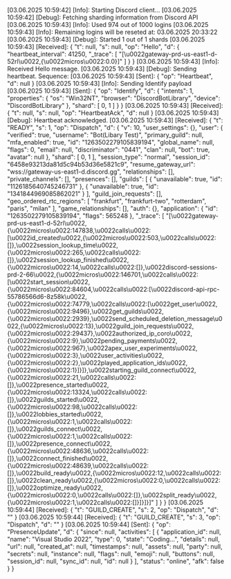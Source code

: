 [03.06.2025 10:59:42] [Info]: Starting Discord client...
[03.06.2025 10:59:42] [Debug]: Fetching sharding information from Discord API
[03.06.2025 10:59:43] [Info]: Used 974 out of 1000 logins
[03.06.2025 10:59:43] [Info]: Remaining logins will be reseted at: 03.06.2025 20:33:22
[03.06.2025 10:59:43] [Debug]: Started 1 out of 1 shards
[03.06.2025 10:59:43] [Received]: {
  "t": null,
  "s": null,
  "op": "Hello",
  "d": {
    "heartbeat_interval": 41250,
    "_trace": [
      "[\u0022gateway-prd-us-east1-d-52rl\u0022,{\u0022micros\u0022:0.0}]"
    ]
  }
}
[03.06.2025 10:59:43] [Info]: Received Hello message.
[03.06.2025 10:59:43] [Debug]: Sending heartbeat. Sequence: 
[03.06.2025 10:59:43] [Sent]: {
  "op": "Heartbeat",
  "d": null
}
[03.06.2025 10:59:43] [Info]: Sending Identify payload
[03.06.2025 10:59:43] [Sent]: {
  "op": "Identify",
  "d": {
    "intents": 1,
    "properties": {
      "os": "Win32NT",
      "browser": "DiscordBotLibrary",
      "device": "DiscordBotLibrary"
    },
    "shard": [
      0,
      1
    ]
  }
}
[03.06.2025 10:59:43] [Received]: {
  "t": null,
  "s": null,
  "op": "HeartbeatAck",
  "d": null
}
[03.06.2025 10:59:43] [Debug]: Heartbeat acknowledged.
[03.06.2025 10:59:43] [Received]: {
  "t": "READY",
  "s": 1,
  "op": "Dispatch",
  "d": {
    "v": 10,
    "user_settings": {},
    "user": {
      "verified": true,
      "username": "Bot(Libary Test)",
      "primary_guild": null,
      "mfa_enabled": true,
      "id": "1263502279105839194",
      "global_name": null,
      "flags": 0,
      "email": null,
      "discriminator": "0441",
      "clan": null,
      "bot": true,
      "avatar": null
    },
    "shard": [
      0,
      1
    ],
    "session_type": "normal",
    "session_id": "6458e93213da81d5c94b53d36e5821c9",
    "resume_gateway_url": "wss://gateway-us-east1-d.discord.gg",
    "relationships": [],
    "private_channels": [],
    "presences": [],
    "guilds": [
      {
        "unavailable": true,
        "id": "1126185640745246731"
      },
      {
        "unavailable": true,
        "id": "1341844969085862021"
      }
    ],
    "guild_join_requests": [],
    "geo_ordered_rtc_regions": [
      "frankfurt",
      "frankfurt-two",
      "rotterdam",
      "paris",
      "milan"
    ],
    "game_relationships": [],
    "auth": {},
    "application": {
      "id": "1263502279105839194",
      "flags": 565248
    },
    "_trace": [
      "[\u0022gateway-prd-us-east1-d-52rl\u0022,{\u0022micros\u0022:147838,\u0022calls\u0022:[\u0022id_created\u0022,{\u0022micros\u0022:503,\u0022calls\u0022:[]},\u0022session_lookup_time\u0022,{\u0022micros\u0022:265,\u0022calls\u0022:[]},\u0022session_lookup_finished\u0022,{\u0022micros\u0022:14,\u0022calls\u0022:[]},\u0022discord-sessions-prd-2-66\u0022,{\u0022micros\u0022:146701,\u0022calls\u0022:[\u0022start_session\u0022,{\u0022micros\u0022:84604,\u0022calls\u0022:[\u0022discord-api-rpc-55786566d6-8z58k\u0022,{\u0022micros\u0022:74779,\u0022calls\u0022:[\u0022get_user\u0022,{\u0022micros\u0022:9496},\u0022get_guilds\u0022,{\u0022micros\u0022:2939},\u0022send_scheduled_deletion_message\u0022,{\u0022micros\u0022:13},\u0022guild_join_requests\u0022,{\u0022micros\u0022:29437},\u0022authorized_ip_coro\u0022,{\u0022micros\u0022:9},\u0022pending_payments\u0022,{\u0022micros\u0022:967},\u0022apex_user_experiments\u0022,{\u0022micros\u0022:3},\u0022user_activities\u0022,{\u0022micros\u0022:2},\u0022played_application_ids\u0022,{\u0022micros\u0022:1}]}]},\u0022starting_guild_connect\u0022,{\u0022micros\u0022:21,\u0022calls\u0022:[]},\u0022presence_started\u0022,{\u0022micros\u0022:13324,\u0022calls\u0022:[]},\u0022guilds_started\u0022,{\u0022micros\u0022:98,\u0022calls\u0022:[]},\u0022lobbies_started\u0022,{\u0022micros\u0022:1,\u0022calls\u0022:[]},\u0022guilds_connect\u0022,{\u0022micros\u0022:1,\u0022calls\u0022:[]},\u0022presence_connect\u0022,{\u0022micros\u0022:48636,\u0022calls\u0022:[]},\u0022connect_finished\u0022,{\u0022micros\u0022:48639,\u0022calls\u0022:[]},\u0022build_ready\u0022,{\u0022micros\u0022:12,\u0022calls\u0022:[]},\u0022clean_ready\u0022,{\u0022micros\u0022:0,\u0022calls\u0022:[]},\u0022optimize_ready\u0022,{\u0022micros\u0022:0,\u0022calls\u0022:[]},\u0022split_ready\u0022,{\u0022micros\u0022:1,\u0022calls\u0022:[]}]}]}]"
    ]
  }
}
[03.06.2025 10:59:44] [Received]: {
  "t": "GUILD_CREATE",
  "s": 2,
  "op": "Dispatch",
  "d": ""
}
[03.06.2025 10:59:44] [Received]: {
  "t": "GUILD_CREATE",
  "s": 3,
  "op": "Dispatch",
  "d": ""
}
[03.06.2025 10:59:44] [Sent]: {
  "op": "PresenceUpdate",
  "d": {
    "since": null,
    "activities": [
      {
        "application_id": null,
        "name": "Visual Studio 2022",
        "type": 0,
        "state": "Coding...",
        "details": null,
        "url": null,
        "created_at": null,
        "timestamps": null,
        "assets": null,
        "party": null,
        "secrets": null,
        "instance": null,
        "flags": null,
        "emoji": null,
        "buttons": null,
        "session_id": null,
        "sync_id": null,
        "id": null
      }
    ],
    "status": "online",
    "afk": false
  }
}
